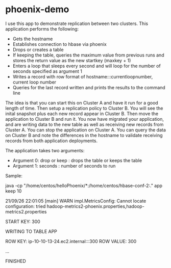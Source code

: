 # phoenix-demo

I use this app to demonstrate replication between two clusters. This application performs the following:

- Gets the hostname
- Establishes connection to hbase via phoenix
- Drops or creates a table
- If keeping the table, queries the maximum value from previous runs and stores the return value as the new startkey (maxkey + 1)
- Enters a loop that sleeps every second and will loop for the number of seconds specified as argument 1
- Writes a record with row format of hostname:::currentloopnumber, current loop number
- Queries for the last record written and prints the results to the command line

The idea is that you can start this on Cluster A and have it run for a good length of time. Then setup a replication policy to Cluster B. You will see the inital snapshot plus each new record appear in Cluster B. Then move the application to Cluster B and run it. You now have migrated your application, and are writing data to the new table as well as receiving new records from Cluster A. You can stop the application on Cluster A. You can query the data on Cluster B and note the differences in the hostname to validate receiving records from both application deployments.

The application takes two arguments:

- Argument 0: drop or keep : drops the table or keeps the table
- Argument 1: seconds : number of seconds to run

Sample:

 java -cp "/home/centos/helloPhoenix/*:/home/centos/hbase-conf-2:." app keep 10
 
21/09/26 22:01:05 [main] WARN impl.MetricsConfig: Cannot locate configuration: tried hadoop-metrics2-phoenix.properties,hadoop-metrics2.properties

START KEY: 300
 
WRITING TO TABLE APP

ROW KEY: ip-10-10-13-24.ec2.internal:::300 ROW VALUE: 300

...

FINISHED
